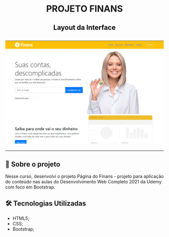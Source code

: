 <h1 align="center">

**PROJETO FINANS**

</h1>

<h2 align="center" style="color:black"> Layout da Interface
<h2>

<h2 align="center">
<img alt="layout" src= "https://github.com/angelresende/finans/blob/main/Layout.JPG" width="600px">
</h2><hr>
 

## 🚀 Sobre o projeto

Nesse curso, desenvolvi o projeto Página do Finans - projeto para aplicação do conteúdo nas aulas do Desenvolvimento Web Completo 2021 da Udemy com foco em Bootstrap.

## 🛠️ Tecnologias Utilizadas

- HTML5;
- CSS;
- Bootstrap;
